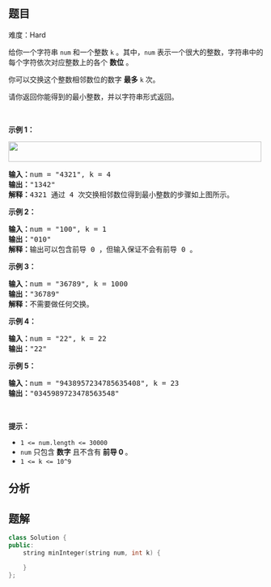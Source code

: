 
## 题目
难度：Hard
<p>给你一个字符串&nbsp;<code>num</code> 和一个整数&nbsp;<code>k</code> 。其中，<code>num</code> 表示一个很大的整数，字符串中的每个字符依次对应整数上的各个 <strong>数位</strong> 。</p>

<p>你可以交换这个整数相邻数位的数字 <strong>最多</strong>&nbsp;<code>k</code>&nbsp;次。</p>

<p>请你返回你能得到的最小整数，并以字符串形式返回。</p>

<p>&nbsp;</p>

<p><strong>示例 1：</strong></p>

<p><img alt="" src="https://assets.leetcode.com/uploads/2020/06/17/q4_1.jpg" style="height:40px; width:500px" /></p>

<pre>
<strong>输入：</strong>num = &quot;4321&quot;, k = 4
<strong>输出：</strong>&quot;1342&quot;
<strong>解释：</strong>4321 通过 4 次交换相邻数位得到最小整数的步骤如上图所示。
</pre>

<p><strong>示例 2：</strong></p>

<pre>
<strong>输入：</strong>num = &quot;100&quot;, k = 1
<strong>输出：</strong>&quot;010&quot;
<strong>解释：</strong>输出可以包含前导 0 ，但输入保证不会有前导 0 。
</pre>

<p><strong>示例 3：</strong></p>

<pre>
<strong>输入：</strong>num = &quot;36789&quot;, k = 1000
<strong>输出：</strong>&quot;36789&quot;
<strong>解释：</strong>不需要做任何交换。
</pre>

<p><strong>示例 4：</strong></p>

<pre>
<strong>输入：</strong>num = &quot;22&quot;, k = 22
<strong>输出：</strong>&quot;22&quot;
</pre>

<p><strong>示例 5：</strong></p>

<pre>
<strong>输入：</strong>num = &quot;9438957234785635408&quot;, k = 23
<strong>输出：</strong>&quot;0345989723478563548&quot;
</pre>

<p>&nbsp;</p>

<p><strong>提示：</strong></p>

<ul>
	<li><code>1 &lt;= num.length &lt;= 30000</code></li>
	<li><code>num</code>&nbsp;只包含&nbsp;<strong>数字</strong>&nbsp;且不含有<strong>&nbsp;前导 0&nbsp;</strong>。</li>
	<li><code>1 &lt;= k &lt;= 10^9</code></li>
</ul>

## 分析

## 题解
```cpp
class Solution {
public:
    string minInteger(string num, int k) {

    }
};
```
